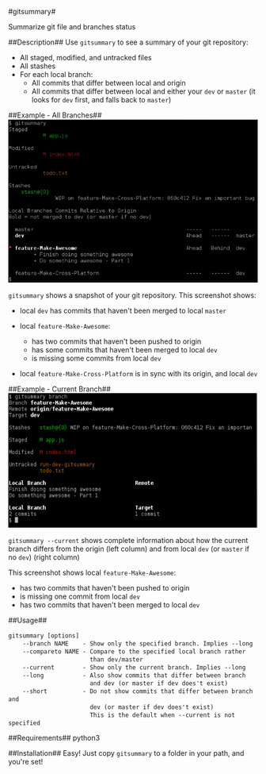 #gitsummary#

Summarize git file and branches status

##Description##
Use `gitsummary` to see a summary of your git repository:

* All staged, modified, and untracked files
* All stashes
* For each local branch:
   * All commits that differ between local and origin
   * All commits that differ between local and either your `dev` or `master`
     (it looks for `dev` first, and falls back to `master`)

##Example - All Branches##
![](https://raw.githubusercontent.com/glenreesor/gitsummary/master/doc/output.default.png)

`gitsummary` shows a snapshot of your git repository. This screenshot shows:

* local `dev` has commits that haven't been merged to local `master`
* local `feature-Make-Awesome`:
   * has two commits that haven't been pushed to origin
   * has some commits that haven't been merged to local `dev`
   * is missing some commits from local `dev`

* local `feature-Make-Cross-Platform` is in sync with its origin, and
  local `dev`

##Example - Current Branch##
![](https://raw.githubusercontent.com/glenreesor/gitsummary/master/doc/output.currentBranch.png)

`gitsummary --current` shows complete information about how the current
branch differs from the origin (left column) and from local `dev` (or `master`
if no `dev`) (right column)

This screenshot shows local `feature-Make-Awesome`:

   * has two commits that haven't been pushed to origin
   * is missing one commit from local `dev`
   * has two commits that haven't been merged to local `dev`

##Usage##
```
gitsummary [options]
    --branch NAME    - Show only the specified branch. Implies --long
    --compareto NAME - Compare to the specified local branch rather
                       than dev/master
    --current        - Show only the current branch. Implies --long
    --long           - Also show commits that differ between branch
                       and dev (or master if dev does't exist)
    --short          - Do not show commits that differ between branch and
                       dev (or master if dev does't exist)
                       This is the default when --current is not specified
```

##Requirements##
python3

##Installation##
Easy! Just copy `gitsummary` to a folder in your path, and you're set!
